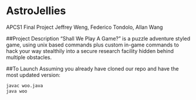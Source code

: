 # AstroJellies
APCS1 Final Project
Jeffrey Weng, Federico Tondolo, Allan Wang

##Project Description
“Shall We Play A Game?” is a puzzle adventure styled game, using unix based commands plus custom in-game commands to hack your way stealthily into a secure research facility hidden behind multiple obstacles.

##To Launch
Assuming you already have cloned our repo and have the most updated version:
```bash
javac woo.java
java woo
```
